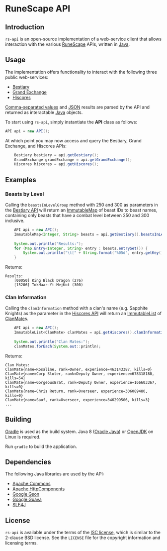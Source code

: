 # RuneScape API

## Introduction

`rs-api` is an open-source implementation of a web-service client that allows interaction with the various [RuneScape][rs] APIs, written in [Java][java].

## Usage

The implementation offers functionality to interact with the following three public web-services:

* [Bestiary][bestiary]
* [Grand Exchange][ge]
* [Hiscores][hiscores]

[Comma-separated values][csv] and [JSON][json] results are parsed by the API and returned as interactable [Java][java] objects.

To start using `rs-api`, simply instantiate the **API** class as follows:

```java
API api = new API();
```

At which point you may now access and query the Bestiary, Grand Exchange, and Hiscores APIs:

```java
	Bestiary bestiary = api.getBestiary();
	GrandExchange grandExchange = api.getGrandExchange();
	Hiscores hiscores = api.getHiscores();
```

## Examples

### Beasts by Level

Calling the `beastsInLevelGroup` method with 250 and 300 as parameters in the [Bestiary API][bestiary-api] will return an [ImmutableMap][immutablemap] of beast IDs to beast names, containing only beasts that have a combat level between 250 and 300 inclusive.

```java
	API api = new API();
	ImmutableMap<Integer, String> beasts = api.getBestiary().beastsInLevelGroup(250, 300);
	
	System.out.println("Results:");
	for (Map.Entry<Integer, String> entry : beasts.entrySet()) {
		System.out.println("\t[" + String.format("%05d", entry.getKey()) + "] " + entry.getValue());
	}
```

Returns:

```
Results:
	[00050] King Black Dragon (276)
	[15206] TokHaar-Yt-MejKot (300)
```

### Clan Information

Calling the `clanInformation` method with a clan's name (e.g. Sapphite Knights) as the parameter in the [Hiscores API][hiscores-api] will return an [ImmutableList][immutablelist] of [ClanMate][clanmate]s.

```java
	API api = new API();
	ImmutableList<ClanMate> clanMates = api.getHiscores().clanInformation("Sapphite Knights");
	
	System.out.println("Clan Mates:");
	clanMates.forEach(System.out::println);
```

Returns:

```
Clan Mates:
ClanMate{name=Rosaline, rank=Owner, experience=463143387, kills=0}
ClanMate{name=Corp Sloter, rank=Deputy Owner, experience=678318180, kills=54}
ClanMate{name=GorgeousBrat, rank=Deputy Owner, experience=166603367, kills=0}
ClanMate{name=Chris Return, rank=Overseer, experience=306089480, kills=0}
ClanMate{name=Sauf, rank=Overseer, experience=346299506, kills=3}
...
```

## Building

[Gradle][gradle] is used as the build system. Java 8 ([Oracle Java][oracle]) or [OpenJDK][openjdk] on Linux is required.

Run `gradle` to build the application.

## Dependencies

The following Java libraries are used by the API:

* [Apache Commons][commons]
* [Apache HttpComponents][httpcomponents]
* [Google Gson][gson]
* [Google Guava][guava]
* [SLF4J][slf4j]

## License

`rs-api` is available under the terms of the [ISC license][isc], which is similar to the 2-clause BSD license. See the `LICENSE` file for the copyright information and licensing terms.

[java]: https://www.java.com/
[rs]: http://runescape.com/
[bestiary]: http://services.runescape.com/m=rswiki/en/Bestiary_APIs
[ge]: http://services.runescape.com/m=rswiki/en/Grand_Exchange_APIs
[hiscores]: http://services.runescape.com/m=rswiki/en/Hiscores_APIs
[csv]: http://en.wikipedia.org/wiki/Comma-separated_values
[json]: http://en.wikipedia.org/wiki/JSON
[bestiary-api]: /bestiary/src/main/java/com/runescape/api/bestiary/Bestiary.java
[immutablemap]: http://docs.guava-libraries.googlecode.com/git/javadoc/com/google/common/collect/ImmutableMap.html
[hiscores-api]: /hiscores/src/main/java/com/runescape/api/hiscores/Hiscores.java
[immutablelist]: http://docs.guava-libraries.googlecode.com/git/javadoc/com/google/common/collect/ImmutableList.html
[clanmate]: /hiscores/src/main/java/com/runescape/api/hiscores/model/ClanMate.java
[gradle]: http://www.gradle.org/
[oracle]: http://www.oracle.com/technetwork/java/javase/downloads/index.html
[openjdk]: http://openjdk.java.net/
[commons]: https://commons.apache.org/
[httpcomponents]: https://hc.apache.org/
[gson]: https://code.google.com/p/google-gson/
[guava]: https://code.google.com/p/guava-libraries/
[slf4j]: http://www.slf4j.org/
[isc]: https://www.isc.org/downloads/software-support-policy/isc-license/